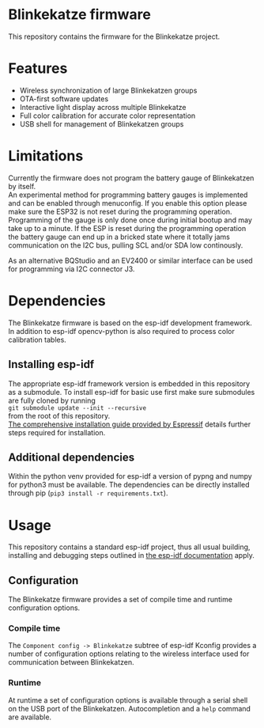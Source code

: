 Blinkekatze firmware
====================

This repository contains the firmware for the Blinkekatze project.

# Features

 - Wireless synchronization of large Blinkekatzen groups
 - OTA-first software updates
 - Interactive light display across multiple Blinkekatze
 - Full color calibration for accurate color representation
 - USB shell for management of Blinkekatzen groups

# Limitations

Currently the firmware does not program the battery gauge of Blinkekatzen by itself.  
An experimental method for programming battery gauges is implemented and can be enabled
through menuconfig. If you enable this option please make sure the ESP32 is not reset
during the programming operation. Programming of the gauge is only done once during
initial bootup and may take up to a minute. If the ESP is reset during the programming
operation the battery gauge can end up in a bricked state where it totally jams
communication on the I2C bus, pulling SCL and/or SDA low continously.

As an alternative BQStudio and an EV2400 or similar interface can be used for programming
via I2C connector J3.

# Dependencies

The Blinkekatze firmware is based on the esp-idf development framework.
In addition to esp-idf opencv-python is also required to process color calibration tables.

## Installing esp-idf

The appropriate esp-idf framework version is embedded in this repository as a submodule.
To install esp-idf for basic use first make sure submodules are fully cloned by running  
`git submodule update --init --recursive`  
from the root of this repository.  
[The comprehensive installation guide provided by Espressif](https://docs.espressif.com/projects/esp-idf/en/release-v5.1/esp32c3/get-started/index.html#installation)
details further steps required for installation.

## Additional dependencies

Within the python venv provided for esp-idf a version of pypng and numpy for python3 must be available.
The dependencies can be directly installed through pip (`pip3 install -r requirements.txt`).

# Usage

This repository contains a standard esp-idf project, thus all usual building, installing and debugging steps outlined
in [the esp-idf documentation](https://docs.espressif.com/projects/esp-idf/en/release-v5.1/esp32c3/get-started/index.html#build-your-first-project) apply.

## Configuration

The Blinkekatze firmware provides a set of compile time and runtime configuration options.

### Compile time

The `Component config -> Blinkekatze` subtree of esp-idf Kconfig provides a number of configuration options relating to the wireless interface used for communication
between Blinkekatzen.

### Runtime

At runtime a set of configuration options is available through a serial shell on the USB port of the Blinkekatzen. Autocompletion and a `help` command are available.
